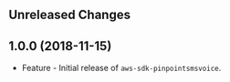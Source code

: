 Unreleased Changes
------------------

1.0.0 (2018-11-15)
------------------

* Feature - Initial release of `aws-sdk-pinpointsmsvoice`.


